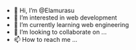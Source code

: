 - 👋 Hi, I’m @Elamurasu
- 👀 I’m interested in web development
- 🌱 I’m currently learning web engineering
- 💞️ I’m looking to collaborate on ...
- 📫 How to reach me ...

<!---
Elamurasu/Elamurasu is a ✨ special ✨ repository because its `README.md` (this file) appears on your GitHub profile.
You can click the Preview link to take a look at your changes.
--->
